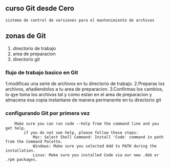 ## curso Git desde Cero
    sistema de control de versiones para el mantenimiento de archivos
## zonas de Git
 1. directorio de trabajo
 2. area de preparacion 
 3. directorio git 

### flujo de trabajo basico en Git
1:modificas una serie de archivos en tu directorio de trabajo.
2.Preparas los archivos, añadiendolos a tu area de preparacion.
3.Confirmas los cambios, lo qye toma los archivos tal y como estan en el area de preparacion y almacena esa copia instantane de manera permanente en tu directorio git
### configurando Git por primera vez
```
    Make sure you can run code --help from the command line and you get help.
        if you do not see help, please follow these steps:
            Mac: Select Shell Command: Install 'Code' command in path from the Command Palette.
            Windows: Make sure you selected Add to PATH during the installation.
            Linux: Make sure you installed Code via our new .deb or .rpm packages.
```
